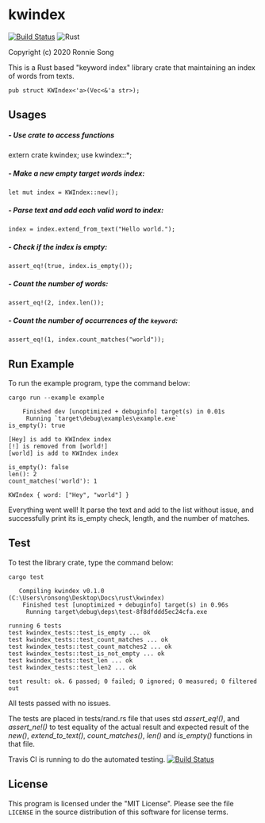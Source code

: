 # kwindex
[![Build Status](https://travis-ci.com/ronniesong0809/kwindex.svg?token=ysuqwpSTd1nLYmpB7CY5&branch=master)](https://travis-ci.com/ronniesong0809/kwindex)
![Rust](https://github.com/ronniesong0809/kwindex/workflows/Rust/badge.svg)

Copyright (c) 2020 Ronnie Song

This is a Rust based "keyword index" library crate that maintaining an index of words from texts.

`pub struct KWIndex<'a>(Vec<&'a str>);`

## Usages

##### - Use crate to access functions
extern crate kwindex;
use kwindex::*;

##### - Make a new empty target words index:
```
let mut index = KWIndex::new();
```

##### - Parse text and add each valid word to index:
```
index = index.extend_from_text("Hello world.");
```

##### - Check if the index is empty:
```
assert_eq!(true, index.is_empty());
```

##### - Count the number of words:
```
assert_eq!(2, index.len());
```

##### - Count the number of occurrences of the `keyword`:
```
assert_eq!(1, index.count_matches("world"));
```

## Run Example
To run the example program, type the command below:
```
cargo run --example example
```
```
    Finished dev [unoptimized + debuginfo] target(s) in 0.01s
     Running `target\debug\examples\example.exe`
is_empty(): true

[Hey] is add to KWIndex index
[!] is removed from [world!]
[world] is add to KWIndex index

is_empty(): false
len(): 2
count_matches('world'): 1

KWIndex { word: ["Hey", "world"] }
```
Everything went well! It parse the text and add to the list without issue, and successfully print its is_empty check, length, and the number of matches.

## Test
To test the library crate, type the command below:
```
cargo test
```

```
   Compiling kwindex v0.1.0 (C:\Users\ronsong\Desktop\Docs\rust\kwindex)
    Finished test [unoptimized + debuginfo] target(s) in 0.96s
     Running target\debug\deps\test-8f8dfddd5ec24cfa.exe

running 6 tests
test kwindex_tests::test_is_empty ... ok
test kwindex_tests::test_count_matches ... ok
test kwindex_tests::test_count_matches2 ... ok
test kwindex_tests::test_is_not_empty ... ok
test kwindex_tests::test_len ... ok
test kwindex_tests::test_len2 ... ok

test result: ok. 6 passed; 0 failed; 0 ignored; 0 measured; 0 filtered out
```

All tests passed with no issues.

The tests are placed in tests/rand.rs file that uses std *assert_eq!()*, and *assert_ne!()* to test equality of the actual result and expected result of the *new()*, *extend_to_text()*, *count_matches()*, *len()* and *is_empty()* functions in that file.

Travis CI is running to do the automated testing. [![Build Status](https://travis-ci.com/ronniesong0809/kwindex.svg?token=ysuqwpSTd1nLYmpB7CY5&branch=master)](https://travis-ci.com/ronniesong0809/kwindex)

## License

This program is licensed under the "MIT License".  Please
see the file `LICENSE` in the source distribution of this
software for license terms.
